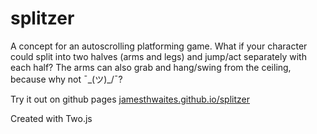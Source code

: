 # splitzer

A concept for an autoscrolling platforming game. What if your character could split into two halves (arms and legs) and jump/act separately with each half? The arms can also grab and hang/swing from the ceiling, because why not ¯\_(ツ)_/¯?

Try it out on github pages [jamesthwaites.github.io/splitzer](jamesthwaites.github.io/splitzer)

Created with Two.js
